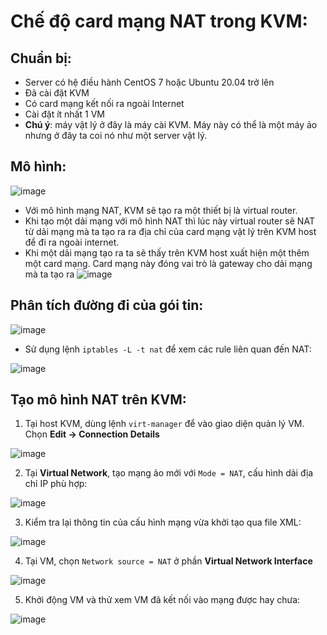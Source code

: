 # Chế độ card mạng NAT trong KVM:

## Chuẩn bị: 
- Server có hệ điều hành CentOS 7 hoặc Ubuntu 20.04 trở lên
- Đã cài đặt KVM
- Có card mạng kết nối ra ngoài Internet
- Cài đặt ít nhất 1 VM 
- **Chú ý**: máy vật lý ở đây là máy cài KVM. Máy này có thể là một máy ảo nhưng ở đây ta coi nó như một server vật lý.

## Mô hình:

![image](https://github.com/user-attachments/assets/dc79a683-a161-4b5f-bd70-48d3a8fda200)

- Với mô hình mạng NAT, KVM sẽ tạo ra một thiết bị là virtual router.
- Khi tạo một dải mạng với mô hình NAT thì lúc này virtual router sẽ NAT từ dải mạng mà ta tạo ra ra địa chỉ của card mạng vật lý trên KVM host để đi ra ngoài internet.
- Khi một dải mạng tạo ra ta sẽ thấy trên KVM host xuất hiện một thêm một card mạng. Card mạng này đóng vai trò là gateway cho dải mạng mà ta tạo ra
![image](https://github.com/user-attachments/assets/77dae100-64f8-4b6f-b05c-fc4c02e4ec5d)

## Phân tích đường đi của gói tin:

![image](https://github.com/user-attachments/assets/538b3763-94e4-46bc-aae4-b66f54b5d3f1)

- Sử dụng lệnh `iptables -L -t nat` để xem các rule liên quan đến NAT:

![image](https://github.com/user-attachments/assets/c3f70493-8263-401e-afeb-a7776a792c02)

## Tạo mô hình NAT trên KVM:
1. Tại host KVM, dùng lệnh `virt-manager` để vào giao diện quản lý VM. Chọn **Edit -> Connection Details**

![image](https://github.com/user-attachments/assets/db51f3dd-33c7-4af3-a8b0-33a829277291)

2. Tại **Virtual Network**, tạo mạng ảo mới với `Mode = NAT`, cấu hình dải địa chỉ IP phù hợp:

![image](https://github.com/user-attachments/assets/e8de8efa-d210-424d-ae8a-05817a8c11eb)

3. Kiểm tra lại thông tin của cấu hình mạng vừa khởi tạo qua file XML:

![image](https://github.com/user-attachments/assets/4ed2ee42-4dcd-4d52-ace8-ccbda808f6c8)

4. Tại VM, chọn `Network source = NAT` ở phần **Virtual Network Interface**

![image](https://github.com/user-attachments/assets/36521db3-7b7a-4256-beed-0137e2def676)

5. Khởi động VM và thử xem VM đã kết nối vào mạng được hay chưa:

![image](https://github.com/user-attachments/assets/2b244f1a-082e-433c-873e-dc1289fe7e88)

